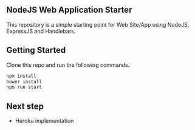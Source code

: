 ## NodeJS Web Application Starter
This repository is a simple starting point for Web Site/App using NodeJS, ExpressJS and Handlebars.

## Getting Started
Clone this repo and run the following commands.
```BASH
npm install
bower install
npm run start
```

## Next step
- Heroku implementation

